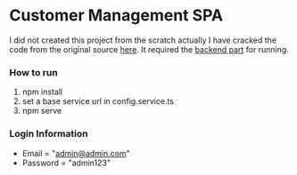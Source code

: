 # Customer Management SPA

I did not created this project from the scratch actually I have cracked the code from the original source [here](https://github.com/DanWahlin/CustomerManager). It required the [backend part](https://github.com/wanasak/customer-management-api) for running.

### How to run
1) npm install
2) set a base service url in config.service.ts
3) npm serve

### Login Information
- Email = "admin@admin.com"
- Password = "admin123"
